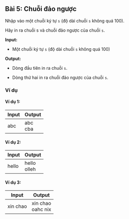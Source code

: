 ## Bài 5: Chuỗi đảo ngược

Nhập vào một chuỗi ký tự `s` (độ dài chuỗi `s` không quá 100).<br>

Hãy in ra chuỗi s và chuỗi đảo ngược của chuỗi `s`.

**Input:**

- Một chuỗi ký tự `s` (độ dài chuỗi `s` không quá 100)

**Output:**

- Dòng đầu tiên in ra chuỗi `s`.

- Dòng thứ hai in ra chuỗi đảo ngược của chuỗi `s`.

### Ví dụ

#### Ví dụ 1:

| Input | Output |
|-------|--------|
| abc   | abc<br> cba  |

#### Ví dụ 2:

| Input | Output |
|-------|--------|
| hello | hello<br> olleh |

#### Ví dụ 3:

| Input | Output |
|-------|--------|
| xin chao | xin chao<br> oahc nix  |
